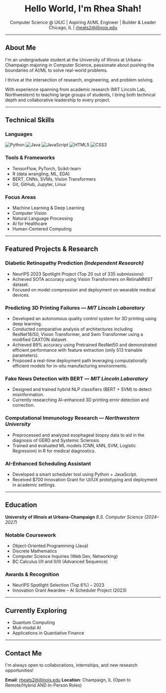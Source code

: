 <!-- README.md for Rhea Shah -->

<h1 align="center">Hello World, I'm Rhea Shah!</h1>

<p align="center">
  Computer Science @ UIUC | Aspiring AI/ML Engineer | Builder & Leader<br>
  Chicago, IL | <a href="mailto:rheats2@illinois.edu">rheats2@illinois.edu</a>
</p>

---

## About Me

I'm an undergraduate student at the University of Illinois at Urbana-Champaign majoring in Computer Science, passionate about pushing the boundaries of AI/ML to solve real-world problems. 

I thrive at the intersection of research, engineering, and problem solving. 

With experience spanning from academic research (MIT Lincoln Lab, Northwestern) to teaching large groups of students, I bring both technical depth and collaborative leadership to every project.

---

## Technical Skills

### Languages

![Python](https://img.shields.io/badge/Python-3776AB?style=flat\&logo=python\&logoColor=white)
![Java](https://img.shields.io/badge/Java-007396?style=flat\&logo=java\&logoColor=white)
![JavaScript](https://img.shields.io/badge/JavaScript-F7DF1E?style=flat\&logo=javascript\&logoColor=black)
![HTML5](https://img.shields.io/badge/HTML5-E34F26?style=flat\&logo=html5\&logoColor=white)
![CSS3](https://img.shields.io/badge/CSS3-1572B6?style=flat\&logo=css3\&logoColor=white)

### Tools & Frameworks

* TensorFlow, PyTorch, Scikit-learn
* R (data wrangling, ML, EDA)
* BERT, CNNs, SVMs, Vision Transformers
* Git, GitHub, Jupyter, Linux

### Focus Areas

* Machine Learning & Deep Learning
* Computer Vision
* Natural Language Processing
* AI for Healthcare
* Human-Centered Computing

---

## Featured Projects & Research

### Diabetic Retinopathy Prediction *(Independent Research)*

* NeurIPS 2023 Spotlight Project (Top 20 out of 335 submissions)
* Achieved SOTA accuracy using Vision Transformers on RetinaMNIST dataset.
* Focused on model compression and deployment on wearable medical devices.

### Predicting 3D Printing Failures — *MIT Lincoln Laboratory*

* Developed an autonomous quality control system for 3D printing using deep learning.
* Conducted comparative analysis of architectures including ResNet18/50, Vision Transformer, and Swin Transformer using a modified CAXTON dataset.
* Achieved 89% accuracy using Pretrained ResNet50 and demonstrated efficient performance with feature extraction (only 513 trainable parameters).
* Proposed a real-time deployment path leveraging computationally efficient models for in-situ manufacturing environments.

### Fake News Detection with BERT — *MIT Lincoln Laboratory*

* Designed and trained hybrid NLP classifiers (BERT + SVM) to detect misinformation.
* Currently researching AI-enhanced 3D printing error detection and correction.

### Computational Immunology Research — *Northwestern University*

* Preprocessed and analyzed esophageal biopsy data to aid in the diagnosis of GERD and Systemic Sclerosis.
* Trained and evaluated ML models (CNN, kNN, SVM, Logistic Regression) in R for medical diagnostics.

### AI-Enhanced Scheduling Assistant

* Developed a smart scheduler tool using Python + JavaScript.
* Received \$700 Innovation Grant for UI/UX prototyping and deployment in academic settings.

---
## Education

**University of Illinois at Urbana-Champaign**
*B.S. Computer Science (2024–2027)*

### Notable Coursework

* Object-Oriented Programming (Java)
* Discrete Mathematics
* Computer Science Inquiries (Web Dev, Networking)
* BC Calculus I/II and II/III (Advanced Sequence)

### Awards & Recognition

* NeurIPS Spotlight Selection (Top 6%) – 2023
* Innovation Grant Awardee – AI Scheduler Project (2023)

---
## Currently Exploring 
* Quantum Computing
* Muli-modal AI
* Applications in Quantiative Finance
---
## Contact Me

I'm always open to collaborations, internships, and new research opportunities!

**Email**: [rheats2@illinois.edu](mailto:rheats2@illinois.edu)
**Location**: Champaign, IL (Open to Remote/Hybrid AND In-Person Roles)
